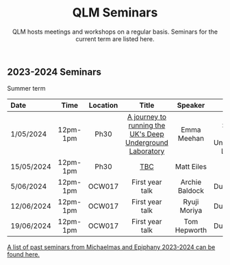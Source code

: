 ﻿---
layout: page
title: QLM Seminars
subtitle: QLM hosts meetings and workshops on a regular basis. Seminars for the current term are listed here.
---
 
## 2023-2024 Seminars

Summer term

|Date  |Time |Location  |Title   |Speaker    |Institution    |
|:---  | :----: | :----:  | :--------:      | :------:      |           --: |
|1/05/2024|12pm-1pm|Ph30|<a href="/events/seminars/abstracts/2024 Epiphany/Emma Meehan">A journey to running the UK's Deep Underground Laboratory</a>|Emma Meehan    |Deep Science @ Boulby Underground Laboratory |
|15/05/2024|12pm-1pm|Ph30|<a href="/events/seminars/abstracts/2024 Epiphany/Matt Eiles">   TBC  </a>|Matt Eiles    |MPI PKS |
|5/06/2024|12pm-1pm|OCW017|First year talk |Archie Baldock    |Durham QLM|
|12/06/2024|12pm-1pm|OCW017|First year talk|Ryuji Moriya    |Durham QLM|
|19/06/2024|12pm-1pm|OCW017|First year talk|Tom Hepworth    |Durham QLM|

<a href="/events/seminars_past"> A list of past seminars from Michaelmas and Epiphany 2023-2024 can be found here. </a>



